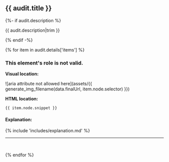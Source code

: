 ## {{ audit.title }}

{%- if audit.description %}

{{ audit.description|trim }}

{% endif -%}

{% for item in audit.details['items'] %}

### This element's role is not valid.

__Visual location:__

![aria attribute not allowed here](assets/{{ generate_img_filename(data.finalUrl, item.node.selector) }})


__HTML location:__

```html
{{ item.node.snippet }}
```

#### Explanation:

{% include 'includes/explanation.md' %}

---
<br>

{% endfor %}